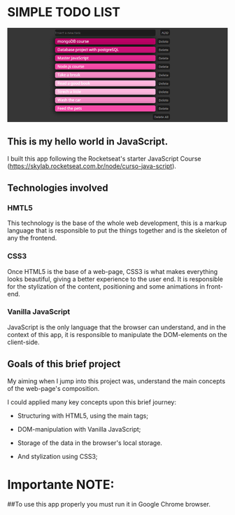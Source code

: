 # SIMPLE TODO LIST

<img src="./TODOLIST.PNG">

## This is my hello world in JavaScript.

I built this app following the Rocketseat's starter JavaScript Course (https://skylab.rocketseat.com.br/node/curso-java-script).

## Technologies involved

### HMTL5

This technology is the base of the whole web development, this is a markup language that is responsible to put the things together and is the skeleton of any the frontend.

### CSS3

Once HTML5 is the base of a web-page, CSS3 is what makes everything looks beautiful, giving a better experience to the user end. It is responsible for the stylization of the content, positioning and some animations in front-end.

### Vanilla JavaScript

JavaScript is the only language that the browser can understand, and in the context of this app, it is responsible to manipulate the DOM-elements on the client-side.

## Goals of this brief project

My aiming when I jump into this project was, understand the main concepts of the web-page's composition.

I could applied many key concepts upon this brief journey:

- Structuring with HTML5, using the main tags;

- DOM-manipulation with Vanilla JavaScript;

- Storage of the data in the browser's local storage.

- And stylization using CSS3;


# Importante NOTE:

##To use this app properly you must run it in Google Chrome browser.

